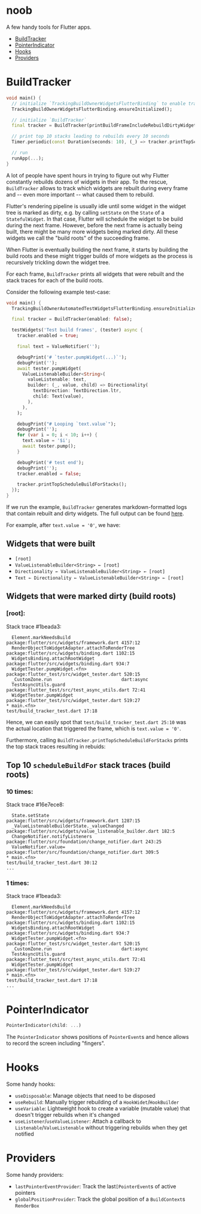 # noob

A few handy tools for Flutter apps.

- [BuildTracker](#buildtracker)
- [PointerIndicator](#pointerindicator)
- [Hooks](#hooks)
- [Providers](#providers)

# BuildTracker

```Dart
void main() {
  // initialize `TrackingBuildOwnerWidgetsFlutterBinding` to enable tracking
  TrackingBuildOwnerWidgetsFlutterBinding.ensureInitialized();

  // initialize `BuildTracker`
  final tracker = BuildTracker(printBuildFrameIncludeRebuildDirtyWidget: false);

  // print top 10 stacks leading to rebuilds every 10 seconds
  Timer.periodic(const Duration(seconds: 10), (_) => tracker.printTopScheduleBuildForStacks());

  // run
  runApp(...);
}
```

A lot of people have spent hours in trying to figure out why Flutter constantly rebuilds dozens of widgets in their app. To the rescue, `BuildTracker` allows to track which widgets are rebuilt during every frame and -- even more important -- what caused them to rebuild.

Flutter's rendering pipeline is usually idle until some widget in the widget tree is marked as dirty, e.g. by calling `setState` on the `State` of a `StatefulWidget`. In that case, Flutter will schedule the widget to be build during the next frame. However, before the next frame is actually being built, there might be many more widgets being marked dirty. All these widgets we call the "build roots" of the succeeding frame.

When Flutter is eventually building the next frame, it starts by building the build roots and these might trigger builds of more widgets as the process is recursively trickling down the widget tree.

For each frame, `BuildTracker` prints all widgets that were rebuilt and the stack traces for each of the build roots.

Consider the following example test-case:

```Dart
void main() {
  TrackingBuildOwnerAutomatedTestWidgetsFlutterBinding.ensureInitialized();

  final tracker = BuildTracker(enabled: false);

  testWidgets('Test build frames', (tester) async {
    tracker.enabled = true;

    final text = ValueNotifier('');

    debugPrint('# `tester.pumpWidget(...)`');
    debugPrint('');
    await tester.pumpWidget(
      ValueListenableBuilder<String>(
        valueListenable: text,
        builder: (_, value, child) => Directionality(
          textDirection: TextDirection.ltr,
          child: Text(value),
        ),
      ),
    );

    debugPrint("# Looping `text.value`");
    debugPrint('');
    for (var i = 0; i < 10; i++) {
      text.value = '$i';
      await tester.pump();
    }

    debugPrint('# test end');
    debugPrint('');
    tracker.enabled = false;

    tracker.printTopScheduleBuildForStacks();
  });
}
```

If we run the example, `BuildTracker` generates markdown-formatted logs that contain rebuilt and dirty widgets. The full output can be found [here](build_tracker_example.md).

For example, after `text.value = '0'`, we have:

## Widgets that were built

- `[root]`
- `ValueListenableBuilder<String> ← [root]`
- `Directionality ← ValueListenableBuilder<String> ← [root]`
- `Text ← Directionality ← ValueListenableBuilder<String> ← [root]`

## Widgets that were marked dirty (build roots)

### [root]:

Stack trace #1beada3:

```
  Element.markNeedsBuild                   package:flutter/src/widgets/framework.dart 4157:12
  RenderObjectToWidgetAdapter.attachToRenderTree package:flutter/src/widgets/binding.dart 1102:15
  WidgetsBinding.attachRootWidget          package:flutter/src/widgets/binding.dart 934:7
  WidgetTester.pumpWidget.<fn>             package:flutter_test/src/widget_tester.dart 520:15
  _CustomZone.run                          dart:async
  TestAsyncUtils.guard                     package:flutter_test/src/test_async_utils.dart 72:41
  WidgetTester.pumpWidget                  package:flutter_test/src/widget_tester.dart 519:27
* main.<fn>                                test/build_tracker_test.dart 17:18
```

Hence, we can easily spot that `test/build_tracker_test.dart 25:10` was the actual location that triggered the frame, which is `text.value = '0'`.

Furthermore, calling `BuildTracker.printTopScheduleBuildForStacks` prints the top stack traces resulting in rebuids:

## Top 10 `scheduleBuildFor` stack traces (build roots)

### 10 times:

Stack trace #16e7ece8:

```
  State.setState                           package:flutter/src/widgets/framework.dart 1287:15
  _ValueListenableBuilderState._valueChanged package:flutter/src/widgets/value_listenable_builder.dart 182:5
  ChangeNotifier.notifyListeners           package:flutter/src/foundation/change_notifier.dart 243:25
  ValueNotifier.value=                     package:flutter/src/foundation/change_notifier.dart 309:5
* main.<fn>                                test/build_tracker_test.dart 30:12
...
```

### 1 times:

Stack trace #1beada3:

```
  Element.markNeedsBuild                   package:flutter/src/widgets/framework.dart 4157:12
  RenderObjectToWidgetAdapter.attachToRenderTree package:flutter/src/widgets/binding.dart 1102:15
  WidgetsBinding.attachRootWidget          package:flutter/src/widgets/binding.dart 934:7
  WidgetTester.pumpWidget.<fn>             package:flutter_test/src/widget_tester.dart 520:15
  _CustomZone.run                          dart:async
  TestAsyncUtils.guard                     package:flutter_test/src/test_async_utils.dart 72:41
  WidgetTester.pumpWidget                  package:flutter_test/src/widget_tester.dart 519:27
* main.<fn>                                test/build_tracker_test.dart 17:18
...
```

# PointerIndicator

```Dart
PointerIndicator(child: ...)
```

The `PointerIndicator` shows positions of `PointerEvent`s and hence allows to record the screen including "fingers".

# Hooks

Some handy hooks:

- `useDisposable`: Manage objects that need to be disposed
- `useRebuild`: Manually trigger rebuilding of a `HookWidet`/`HookBuilder`
- `useVariable`: Lightweight hook to create a variable (mutable value) that doesn't trigger rebuilds when it's changed
- `useListener`/`useValueListener`: Attach a callback to `Listenable`/`ValueListenable` without triggering rebuilds when they get notified

# Providers

Some handy providers:

- `lastPointerEventProvider`: Track the last`[PointerEvent`s of active pointers
- `globalPositionProvider`: Track the global position of a `BuildContext`s `RenderBox`
